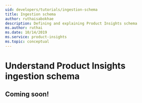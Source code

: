 ```yaml
---
uid: developers/tutorials/ingestion-schema
title: Ingestion schema
author: ruthaisabokhae
description: Defining and explaining Product Insights schema
ms.author: ruthai
ms.date: 10/14/2019
ms.service: product-insights
ms.topic: conceptual
---
```

# Understand Product Insights ingestion schema

## Coming soon!
